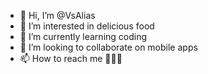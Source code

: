 - 👋 Hi, I’m @VsAlias
- 👀 I’m interested in delicious food
- 🌱 I’m currently learning coding 
- 💞️ I’m looking to collaborate on mobile apps 
- 📫 How to reach me 💖🌹💖

<!---
VsAlias/VsAlias is a ✨ special ✨ repository because its `README.md` (this file) appears on your GitHub profile.
You can click the Preview link to take a look at your changes.
--->
